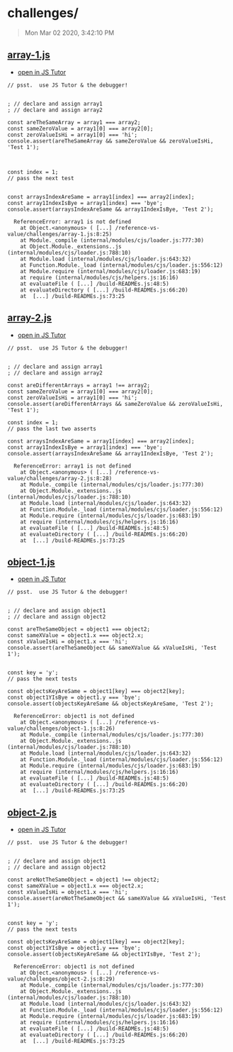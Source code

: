 
# challenges/

> Mon Mar 02 2020, 3:42:10 PM

## [array-1.js](./array-1.js)
* [open in JS Tutor](http://www.pythontutor.com/live.html#code=console.log%28'%5Cn---%20array%20challenge%3A%201%20---'%29%3B%0A%2F%2F%20psst.%20%20use%20JS%20Tutor%20%26%20the%20debugger!%0A%0A%0A%3B%20%2F%2F%20declare%20and%20assign%20array1%0A%3B%20%2F%2F%20declare%20and%20assign%20array2%0A%0Aconst%20areTheSameArray%20%3D%20array1%20%3D%3D%3D%20array2%3B%0Aconst%20sameZeroValue%20%3D%20array1%5B0%5D%20%3D%3D%3D%20array2%5B0%5D%3B%0Aconst%20zeroValueIsHi%20%3D%20array1%5B0%5D%20%3D%3D%3D%20'hi'%3B%0Aconsole.assert%28areTheSameArray%20%26%26%20sameZeroValue%20%26%26%20zeroValueIsHi%2C%20'Test%201'%29%3B%0A%0A%0A%0Aconst%20index%20%3D%201%3B%0A%2F%2F%20pass%20the%20next%20test%0A%0A%0Aconst%20arraysIndexAreSame%20%3D%20array1%5Bindex%5D%20%3D%3D%3D%20array2%5Bindex%5D%3B%0Aconst%20array1IndexIsBye%20%3D%20array1%5Bindex%5D%20%3D%3D%3D%20'bye'%3B%0Aconsole.assert%28arraysIndexAreSame%20%26%26%20array1IndexIsBye%2C%20'Test%202'%29%3B%0A&cumulative=false&curInstr=2&heapPrimitives=nevernest&mode=display&origin=opt-live.js&py=js&rawInputLstJSON=%5B%5D&textReferences=false)
```jsconsole.log('\n--- array challenge: 1 ---');
// psst.  use JS Tutor & the debugger!


; // declare and assign array1
; // declare and assign array2

const areTheSameArray = array1 === array2;
const sameZeroValue = array1[0] === array2[0];
const zeroValueIsHi = array1[0] === 'hi';
console.assert(areTheSameArray && sameZeroValue && zeroValueIsHi, 'Test 1');



const index = 1;
// pass the next test


const arraysIndexAreSame = array1[index] === array2[index];
const array1IndexIsBye = array1[index] === 'bye';
console.assert(arraysIndexAreSame && array1IndexIsBye, 'Test 2');
```
```
  ReferenceError: array1 is not defined
    at Object.<anonymous> ( [...] /reference-vs-value/challenges/array-1.js:8:25)
    at Module._compile (internal/modules/cjs/loader.js:777:30)
    at Object.Module._extensions..js (internal/modules/cjs/loader.js:788:10)
    at Module.load (internal/modules/cjs/loader.js:643:32)
    at Function.Module._load (internal/modules/cjs/loader.js:556:12)
    at Module.require (internal/modules/cjs/loader.js:683:19)
    at require (internal/modules/cjs/helpers.js:16:16)
    at evaluateFile ( [...] /build-READMEs.js:48:5)
    at evaluateDirectory ( [...] /build-READMEs.js:66:20)
    at  [...] /build-READMEs.js:73:25
```

## [array-2.js](./array-2.js)
* [open in JS Tutor](http://www.pythontutor.com/live.html#code=console.log%28'%5Cn---%20array%20challenges%3A%202%20---'%29%3B%0A%2F%2F%20psst.%20%20use%20JS%20Tutor%20%26%20the%20debugger!%0A%0A%0A%3B%20%2F%2F%20declare%20and%20assign%20array1%0A%3B%20%2F%2F%20declare%20and%20assign%20array2%0A%0Aconst%20areDifferentArrays%20%3D%20array1%20!%3D%3D%20array2%3B%0Aconst%20sameZeroValue%20%3D%20array1%5B0%5D%20%3D%3D%3D%20array2%5B0%5D%3B%0Aconst%20zeroValueIsHi%20%3D%20array1%5B0%5D%20%3D%3D%3D%20'hi'%3B%0Aconsole.assert%28areDifferentArrays%20%26%26%20sameZeroValue%20%26%26%20zeroValueIsHi%2C%20'Test%201'%29%3B%0A%0Aconst%20index%20%3D%201%3B%0A%2F%2F%20pass%20the%20last%20two%20asserts%0A%0Aconst%20arraysIndexAreSame%20%3D%20array1%5Bindex%5D%20%3D%3D%3D%20array2%5Bindex%5D%3B%0Aconst%20array1IndexIsBye%20%3D%20array1%5Bindex%5D%20%3D%3D%3D%20'bye'%3B%0Aconsole.assert%28arraysIndexAreSame%20%26%26%20array1IndexIsBye%2C%20'Test%202'%29%3B%0A&cumulative=false&curInstr=2&heapPrimitives=nevernest&mode=display&origin=opt-live.js&py=js&rawInputLstJSON=%5B%5D&textReferences=false)
```jsconsole.log('\n--- array challenges: 2 ---');
// psst.  use JS Tutor & the debugger!


; // declare and assign array1
; // declare and assign array2

const areDifferentArrays = array1 !== array2;
const sameZeroValue = array1[0] === array2[0];
const zeroValueIsHi = array1[0] === 'hi';
console.assert(areDifferentArrays && sameZeroValue && zeroValueIsHi, 'Test 1');

const index = 1;
// pass the last two asserts

const arraysIndexAreSame = array1[index] === array2[index];
const array1IndexIsBye = array1[index] === 'bye';
console.assert(arraysIndexAreSame && array1IndexIsBye, 'Test 2');
```
```
  ReferenceError: array1 is not defined
    at Object.<anonymous> ( [...] /reference-vs-value/challenges/array-2.js:8:28)
    at Module._compile (internal/modules/cjs/loader.js:777:30)
    at Object.Module._extensions..js (internal/modules/cjs/loader.js:788:10)
    at Module.load (internal/modules/cjs/loader.js:643:32)
    at Function.Module._load (internal/modules/cjs/loader.js:556:12)
    at Module.require (internal/modules/cjs/loader.js:683:19)
    at require (internal/modules/cjs/helpers.js:16:16)
    at evaluateFile ( [...] /build-READMEs.js:48:5)
    at evaluateDirectory ( [...] /build-READMEs.js:66:20)
    at  [...] /build-READMEs.js:73:25
```

## [object-1.js](./object-1.js)
* [open in JS Tutor](http://www.pythontutor.com/live.html#code=console.log%28'%5Cn---%20object%20challenges%3A%201%20---'%29%3B%0A%2F%2F%20psst.%20%20use%20JS%20Tutor%20%26%20the%20debugger!%0A%0A%0A%3B%20%2F%2F%20declare%20and%20assign%20object1%0A%3B%20%2F%2F%20declare%20and%20assign%20object2%0A%0Aconst%20areTheSameObject%20%3D%20object1%20%3D%3D%3D%20object2%3B%0Aconst%20sameXValue%20%3D%20object1.x%20%3D%3D%3D%20object2.x%3B%0Aconst%20xValueIsHi%20%3D%20object1.x%20%3D%3D%3D%20'hi'%3B%0Aconsole.assert%28areTheSameObject%20%26%26%20sameXValue%20%26%26%20xValueIsHi%2C%20'Test%201'%29%3B%0A%0A%0Aconst%20key%20%3D%20'y'%3B%0A%2F%2F%20pass%20the%20next%20tests%0A%0Aconst%20objectsKeyAreSame%20%3D%20object1%5Bkey%5D%20%3D%3D%3D%20object2%5Bkey%5D%3B%0Aconst%20object1YIsBye%20%3D%20object1.y%20%3D%3D%3D%20'bye'%3B%0Aconsole.assert%28objectsKeyAreSame%20%26%26%20objectsKeyAreSame%2C%20'Test%202'%29%3B%0A&cumulative=false&curInstr=2&heapPrimitives=nevernest&mode=display&origin=opt-live.js&py=js&rawInputLstJSON=%5B%5D&textReferences=false)
```jsconsole.log('\n--- object challenges: 1 ---');
// psst.  use JS Tutor & the debugger!


; // declare and assign object1
; // declare and assign object2

const areTheSameObject = object1 === object2;
const sameXValue = object1.x === object2.x;
const xValueIsHi = object1.x === 'hi';
console.assert(areTheSameObject && sameXValue && xValueIsHi, 'Test 1');


const key = 'y';
// pass the next tests

const objectsKeyAreSame = object1[key] === object2[key];
const object1YIsBye = object1.y === 'bye';
console.assert(objectsKeyAreSame && objectsKeyAreSame, 'Test 2');
```
```
  ReferenceError: object1 is not defined
    at Object.<anonymous> ( [...] /reference-vs-value/challenges/object-1.js:8:26)
    at Module._compile (internal/modules/cjs/loader.js:777:30)
    at Object.Module._extensions..js (internal/modules/cjs/loader.js:788:10)
    at Module.load (internal/modules/cjs/loader.js:643:32)
    at Function.Module._load (internal/modules/cjs/loader.js:556:12)
    at Module.require (internal/modules/cjs/loader.js:683:19)
    at require (internal/modules/cjs/helpers.js:16:16)
    at evaluateFile ( [...] /build-READMEs.js:48:5)
    at evaluateDirectory ( [...] /build-READMEs.js:66:20)
    at  [...] /build-READMEs.js:73:25
```

## [object-2.js](./object-2.js)
* [open in JS Tutor](http://www.pythontutor.com/live.html#code=console.log%28'%5Cn---%20object%20challenges%3A%202%20---'%29%3B%0A%2F%2F%20psst.%20%20use%20JS%20Tutor%20%26%20the%20debugger!%0A%0A%0A%3B%20%2F%2F%20declare%20and%20assign%20object1%0A%3B%20%2F%2F%20declare%20and%20assign%20object2%0A%0Aconst%20areNotTheSameObject%20%3D%20object1%20!%3D%3D%20object2%3B%0Aconst%20sameXValue%20%3D%20object1.x%20%3D%3D%3D%20object2.x%3B%0Aconst%20xValueIsHi%20%3D%20object1.x%20%3D%3D%3D%20'hi'%3B%0Aconsole.assert%28areNotTheSameObject%20%26%26%20sameXValue%20%26%26%20xValueIsHi%2C%20'Test%201'%29%3B%0A%0A%0Aconst%20key%20%3D%20'y'%3B%0A%2F%2F%20pass%20the%20next%20tests%0A%0Aconst%20objectsKeyAreSame%20%3D%20object1%5Bkey%5D%20%3D%3D%3D%20object2%5Bkey%5D%3B%0Aconst%20object1YIsBye%20%3D%20object1.y%20%3D%3D%3D%20'bye'%3B%0Aconsole.assert%28objectsKeyAreSame%20%26%26%20object1YIsBye%2C%20'Test%202'%29%3B%0A&cumulative=false&curInstr=2&heapPrimitives=nevernest&mode=display&origin=opt-live.js&py=js&rawInputLstJSON=%5B%5D&textReferences=false)
```jsconsole.log('\n--- object challenges: 2 ---');
// psst.  use JS Tutor & the debugger!


; // declare and assign object1
; // declare and assign object2

const areNotTheSameObject = object1 !== object2;
const sameXValue = object1.x === object2.x;
const xValueIsHi = object1.x === 'hi';
console.assert(areNotTheSameObject && sameXValue && xValueIsHi, 'Test 1');


const key = 'y';
// pass the next tests

const objectsKeyAreSame = object1[key] === object2[key];
const object1YIsBye = object1.y === 'bye';
console.assert(objectsKeyAreSame && object1YIsBye, 'Test 2');
```
```
  ReferenceError: object1 is not defined
    at Object.<anonymous> ( [...] /reference-vs-value/challenges/object-2.js:8:29)
    at Module._compile (internal/modules/cjs/loader.js:777:30)
    at Object.Module._extensions..js (internal/modules/cjs/loader.js:788:10)
    at Module.load (internal/modules/cjs/loader.js:643:32)
    at Function.Module._load (internal/modules/cjs/loader.js:556:12)
    at Module.require (internal/modules/cjs/loader.js:683:19)
    at require (internal/modules/cjs/helpers.js:16:16)
    at evaluateFile ( [...] /build-READMEs.js:48:5)
    at evaluateDirectory ( [...] /build-READMEs.js:66:20)
    at  [...] /build-READMEs.js:73:25
```
